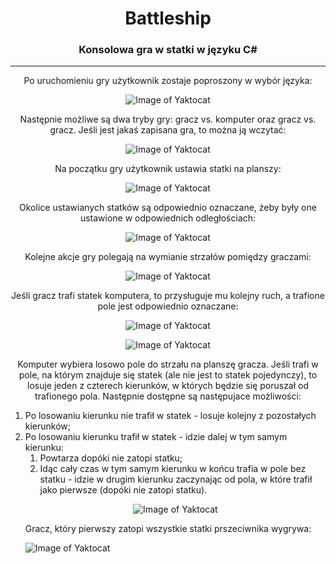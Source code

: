 <div align="center">
<h1>Battleship</h1>

<h3>Konsolowa gra w statki w języku C#</h3>
<hr>

Po uruchomieniu gry użytkownik zostaje poproszony w wybór języka:

![Image of Yaktocat](https://github.com/JacDev/Battleship/blob/master/BattleShip/BattleShip/Readme%20images/wyb%C3%B3rj%C4%99zyka.png)

Następnie możliwe są dwa tryby gry: gracz vs. komputer oraz gracz vs. gracz.
Jeśli jest jakaś zapisana gra, to można ją wczytać:

![Image of Yaktocat](https://github.com/JacDev/Battleship/blob/master/BattleShip/BattleShip/Readme%20images/menugry.png)

Na początku gry użytkownik ustawia statki na planszy:

![Image of Yaktocat](https://github.com/JacDev/Battleship/blob/master/BattleShip/BattleShip/Readme%20images/dodawaniestatk%C3%B3w1.png)

Okolice ustawianych statków są odpowiednio oznaczane, żeby były one ustawione w odpowiednich odległościach:

![Image of Yaktocat](https://github.com/JacDev/Battleship/blob/master/BattleShip/BattleShip/Readme%20images/niemo%C5%BCnadoda%C4%87stasku.png)

Kolejne akcje gry polegają na wymianie strzałów pomiędzy graczami:

![Image of Yaktocat](https://github.com/JacDev/Battleship/blob/master/BattleShip/BattleShip/Readme%20images/strza%C5%82.png)

Jeśli gracz trafi statek komputera, to przysługuje mu kolejny ruch, a trafione pole jest odpowiednio oznaczane:

![Image of Yaktocat](https://github.com/JacDev/Battleship/blob/master/BattleShip/BattleShip/Readme%20images/trafionystatekpng.png)

![Image of Yaktocat](https://github.com/JacDev/Battleship/blob/master/BattleShip/BattleShip/Readme%20images/trafionystatek.png)

Komputer wybiera losowo pole do strzału na planszę gracza. Jeśli trafi w pole, na którym znajduje się statek (ale nie jest to statek pojedynczy), to losuje jeden z czterech kierunków,
w których będzie się poruszał od trafionego pola. Następnie dostępne są następujace możliwości:
</div>
<ol>
<li>Po losowaniu kierunku nie trafił w statek - losuje kolejny z pozostałych kierunków;</li>
<li>Po losowaniu kierunku trafił w statek - idzie dalej w tym samym kierunku:
  <ol>
    <li>Powtarza dopóki nie zatopi statku;</li>
    <li>Idąc cały czas w tym samym kierunku w końcu trafia w pole bez statku - idzie w drugim kierunku zaczynając od pola, w które trafił jako pierwsze (dopóki nie zatopi statku).</li>
  </ol>
</li>
</oi>

<div align="center">
<p></p>

![Image of Yaktocat](https://github.com/JacDev/Battleship/blob/master/BattleShip/BattleShip/Readme%20images/komputertrafi%C5%82.png)

</div>


Gracz, który pierwszy zatopi wszystkie statki prszeciwnika wygrywa:
<br>

![Image of Yaktocat](https://github.com/JacDev/Battleship/blob/master/Battleship/Battleship/Readme%20images/WinGame.png)
